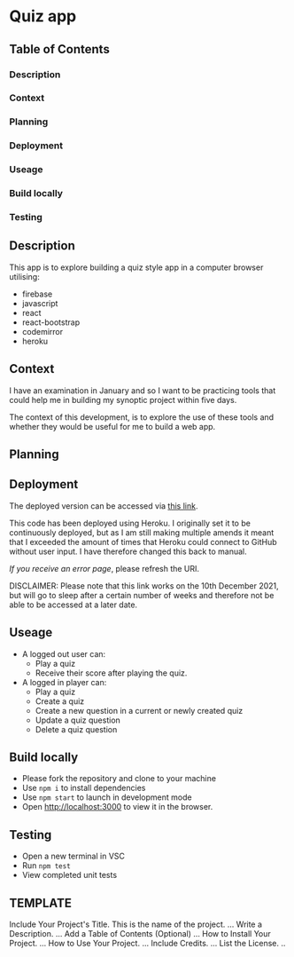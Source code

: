 # Quiz app

## Table of Contents
### Description
### Context
### Planning
### Deployment
### Useage
### Build locally
### Testing

## Description
This app is to explore building a quiz style app in a computer browser utilising:
- firebase
- javascript
- react
- react-bootstrap
- codemirror
- heroku

## Context
I have an examination in January and so I want to be practicing tools that could help me in building my synoptic project within five days.

The context of this development, is to explore the use of these tools and whether they would be useful for me to build a web app.  

## Planning



## Deployment

The deployed version can be accessed via [this link](https://pure-forest-58835.herokuapp.com/). 

This code has been deployed using Heroku. I originally set it to be continuously deployed, but as I am still making multiple amends it meant that I exceeded the amount of times that Heroku could connect to GitHub without user input. I have therefore changed this back to manual. 

*If you receive an error page*, please refresh the URI. 

DISCLAIMER: Please note that this link works on the 10th December 2021, but will go to sleep after a certain number of weeks and therefore not be able to be accessed at a later date.

## Useage

- A logged out user can: 
  - Play a quiz 
  - Receive their score after playing the quiz.
- A logged in player can:
  - Play a quiz
  - Create a quiz
  - Create a new question in a current or newly created quiz
  - Update a quiz question
  - Delete a quiz question


## Build locally

- Please fork the repository and clone to your machine
- Use `npm i` to install dependencies
- Use `npm start` to launch in development mode
- Open [http://localhost:3000](http://localhost:3000) to view it in the browser.

## Testing

- Open a new terminal in VSC
- Run `npm test`
- View completed unit tests


## TEMPLATE
Include Your Project's Title. This is the name of the project. ... Write a Description. ... Add a Table of Contents (Optional) ... How to Install Your Project. ... How to Use Your Project. ... Include Credits. ... List the License. ..
